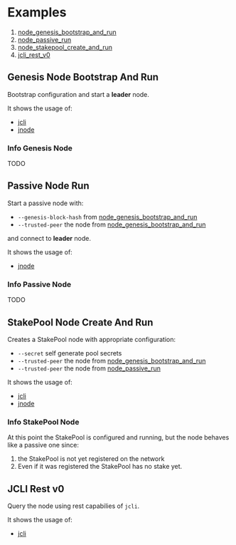# Examples

1) [node_genesis_bootstrap_and_run](#genesis-node-bootstrap-and-run)
2) [node_passive_run](#passive-node-run)
3) [node_stakepool_create_and_run](#stakepool-node-create-and-run)
4) [jcli_rest_v0](#jcli-rest-v0)

## Genesis Node Bootstrap And Run

Bootstrap configuration and start a **leader** node.

It shows the usage of:

- [jcli](https://godoc.org/github.com/rinor/jorcli/jcli)
- [jnode](https://godoc.org/github.com/rinor/jorcli/jnode)

### Info Genesis Node

TODO

## Passive Node Run

Start a passive node with:

- `--genesis-block-hash` from [node_genesis_bootstrap_and_run](#genesis-node-bootstrap-and-run)
- `--trusted-peer` the node from [node_genesis_bootstrap_and_run](#genesis-node-bootstrap-and-run)

and connect to **leader** node.

It shows the usage of:

- [jnode](https://godoc.org/github.com/rinor/jorcli/jnode)

### Info Passive Node

TODO

## StakePool Node Create And Run

Creates a StakePool node with appropriate configuration:

- `--secret` self generate pool secrets
- `--trusted-peer` the node from [node_genesis_bootstrap_and_run](#genesis-node-bootstrap-and-run)
- `--trusted-peer` the node from [node_passive_run](#passive-node-run)

It shows the usage of:

- [jcli](https://godoc.org/github.com/rinor/jorcli/jcli)
- [jnode](https://godoc.org/github.com/rinor/jorcli/jnode)

### Info StakePool Node

At this point the StakePool is configured and running,
but the node behaves like a passive one since:

1. the StakePool is not yet registered on the network
2. Even if it was registered the StakePool has no stake yet.

## JCLI Rest v0

Query the node using rest capabilies of `jcli`.

It shows the usage of:

- [jcli](https://godoc.org/github.com/rinor/jorcli/jcli)
